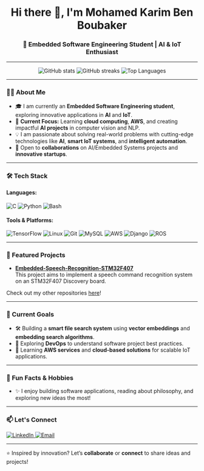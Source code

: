 <h1 align="center">Hi there 👋, I'm Mohamed Karim Ben Boubaker</h1>
<h3 align="center">🚀 Embedded Software Engineering Student | AI & IoT Enthusiast</h3>

---

<p align="center">
  <img src="https://github-readme-stats.vercel.app/api?username=Med-Karim-Ben-Boubaker&show_icons=true&theme=radical" alt="GitHub stats" />
  <img src="https://github-readme-streak-stats.herokuapp.com/?user=Med-Karim-Ben-Boubaker&theme=radical" alt="GitHub streaks" />
  <img src="https://github-readme-stats.vercel.app/api/top-langs/?username=Med-Karim-Ben-Boubaker&layout=compact&theme=radical" alt="Top Languages" />
</p>

---

### 👨‍💻 About Me
- 🎓 I am currently an **Embedded Software Engineering student**, exploring innovative applications in **AI** and **IoT**.
- 🌱 **Current Focus:** Learning **cloud computing**, **AWS**, and creating impactful **AI projects** in computer vision and NLP.
- 💡 I am passionate about solving real-world problems with cutting-edge technologies like **AI**, **smart IoT systems**, and **intelligent automation**.
- 💼 Open to **collaborations** on AI/Embedded Systems projects and **innovative startups**.

---

### 🛠️ Tech Stack
#### Languages:
![C](https://img.shields.io/badge/C-00599C?style=for-the-badge&logo=c&logoColor=white)
![Python](https://img.shields.io/badge/Python-3776AB?style=for-the-badge&logo=python&logoColor=white)
![Bash](https://img.shields.io/badge/Bash-4EAA25?style=for-the-badge&logo=gnubash&logoColor=white)

#### Tools & Platforms:
![TensorFlow](https://img.shields.io/badge/TensorFlow-FF6F00?style=for-the-badge&logo=tensorflow&logoColor=white)
![Linux](https://img.shields.io/badge/Linux-FCC624?style=for-the-badge&logo=linux&logoColor=black)
![Git](https://img.shields.io/badge/Git-F05032?style=for-the-badge&logo=git&logoColor=white)
![MySQL](https://img.shields.io/badge/MySQL-4479A1?style=for-the-badge&logo=mysql&logoColor=white)
![AWS](https://img.shields.io/badge/AWS-FCC624?style=for-the-badge&logo=amazonaws&logoColor=darkblue)
![Django](https://img.shields.io/badge/Django-092E20?style=for-the-badge&logo=django&logoColor=white)
![ROS](https://img.shields.io/badge/ROS1-4439A1?style=for-the-badge&logo=ros&logoColor=white)

---

### 🌟 Featured Projects
- **[Embedded-Speech-Recognition-STM32F407](https://github.com/Med-Karim-Ben-Boubaker/Embedded-Speech-Recognition-STM32F407)**  
  This project aims to implement a speech command recognition system on an STM32F407 Discovery board.

Check out my other repositories [here](https://github.com/karim-boubaker?tab=repositories)!

---

### 🎯 Current Goals
- 🛠️ Building a **smart file search system** using **vector embeddings** and **embedding search algorithms**.
- 🚀 Exploring **DevOps** to understand software project best practices.
- 📘 Learning **AWS services** and **cloud-based solutions** for scalable IoT applications.

---

### 🌈 Fun Facts & Hobbies
- ✨ I enjoy building software applications, reading about philosophy, and exploring new ideas the most!

---

### 📫 Let's Connect
<p align="left">
  <a href="https://www.linkedin.com/in/mohamed-karim-ben-boubaker/" target="_blank">
    <img src="https://img.shields.io/badge/LinkedIn-0077B5?style=for-the-badge&logo=linkedin&logoColor=white" alt="LinkedIn">
  </a>
  <a href="mailto:karimbb2002@gmail.com" target="_blank">
    <img src="https://img.shields.io/badge/Email-D14836?style=for-the-badge&logo=gmail&logoColor=white" alt="Email">
  </a>
</p>

---

⭐️ Inspired by innovation? Let’s **collaborate** or **connect** to share ideas and projects!
